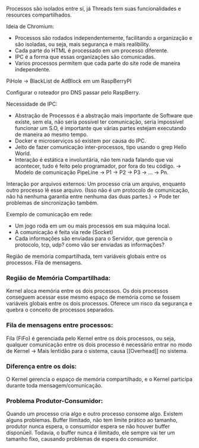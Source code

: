 Processos são isolados entre sí, já Threads tem suas funcionalidades e resources compartilhados.

Ideia de Chromium: 
- Processos são rodados independentemente, facilitando a organização e são isoladas, ou seja, mais segurança e mais realibility.
- Cada parte do HTML é processado em um processo diferente.
- IPC é a forma que essas organizações são comunicadas.
- Varios processos permitem que cada parte do site rode de maneira independente.

PiHole -> BlackList de AdBlock em um RaspBerryPI

Configurar o roteador pro DNS passar pelo RaspBerry.

Necessidade de IPC:
- Abstração de Processos é a abstração mais importante de Software que existe, sem ela, não seria possível ter comunicação, seria impossível funcionar um S.O, é importante que várias partes estejam executando de maneira ao mesmo tempo.
- Docker e microserviços só existem por causa do IPC.
- Jeito de fazer comunicação inter-processos, tipo usando o grep Hello World.
- Interação é estática e involuntária, não tem nada falando que vai acontecer, tudo é feito pelo programador, por fora do teu código. -> Modelo de comunicação PipeLine -> P1 -> P2 -> P3 -> ... -> Pn.

Interação por arquivos externos:
	Um processo cria um arquivo, enquanto outro processo lê esse arquivo. (Isso não é um protocolo de comunicação, não há nenhuma garantia entre nenhuma das duas partes.) -> Pode ter problemas de sincronização também.

Exemplo de comunicação em rede:
- Um jogo roda em um ou mais processos em sua máquina local.
- A comunicação é feita via rede (Socket)
- Cada informações são enviadas para o Servidor, que gerencia o protocolo, tcp, udp? como vão ser enviadas as informações?

Região de memória compartilhada, tem variáveis globais entre os processos.
Fila de mensagens.


### Região de Memória Compartilhada:
Kernel aloca memória entre os dois processos.
Os dois processos conseguem acessar esse mesmo espaço de memória como se fossem variáveis globais entre os dois processos.
Oferece um risco da segurança e quebra o conceito de processos separados.

### Fila de mensagens entre processos:
Fila (FiFo) é gerenciada pelo Kernel entre os dois processos, ou seja, qualquer comunicação entre os dois processo é necessário entrar no modo de Kernel -> Mais lentidão para o sistema, causa [[Overhead]] no sistema.

### Diferença entre os dois:
O Kernel gerencia o espaço de memória compartilhado, e o Kernel participa durante toda mensagem/comunicação.

### Problema Produtor-Consumidor:
Quando um processo cria algo e outro processo consome algo.
Existem alguns problemas. 
Buffer Ilimitado, não tem limite prático ao tamanho, produtor nunca espera, o consumidor espera se não houver buffer disponǘeil.
Todavia, o buffer nunca é ilimitado, ele sempre vai ter um tamanho fixo, causando problemas de espera do consumidor.

